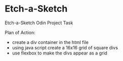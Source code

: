 # Etch-a-Sketch
Etch-a-Sketch Odin Project Task

Plan of Action:

 - create a div container in the html file
 - using java script create a 16x16 grid of square divs
 - use flexbox to make the divs appear as a grid
 